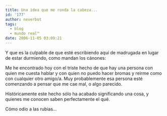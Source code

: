 ```yaml
---
title: Una idea que me ronda la cabeza...
id: '177'
author: neverbot
tags:
  - blog
  - mundo real™
date: 2006-11-05 03:09:21
---
```


Y que es la culpable de que esté escribiendo aquí de madrugada en lugar de estar durmiendo, como mandan los cánones:

Me he encontrado hoy con el triste hecho de que hay una persona con quien me cuesta hablar y con quien no puedo hacer bromas y reirme como con cualquier otro amigo/a. Muy probablemente esa persona esté comenzando a pensar que me cae mal, o algo parecido.

Históricamente este hecho sólo ha acabado significando una cosa, y quienes me conocen saben perfectamente el qué.

Cómo odio a las rubias...